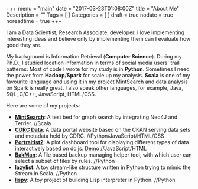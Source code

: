 +++
menu = "main"
date = "2017-03-23T01:08:00Z"
title = "About Me"
Description = ""
Tags = [
]
Categories = [
]
draft = true
nodate = true
noreadtime = true
+++

I am a Data Scientist, Research Associate, developer.
I love implementing interesting ideas and believe only by implementing them can I evaluate how good they are.

My background is Information Retrieval (**Computer Science**).
During my Ph.D., I studied location information in terms of social media users' trail patterns.
Most of code I wrote for my study is in **Python**.
Sometimes I need the power from **Hadoop**/**Spark** for scale up my analysis.
**Scala** is one of my favourite language and using it in my project [MintSearch](https://github.com/spacelis/mintsearch) and data analysis on Spark is really great.
I also speak other languages, for example, Java, SQL, C/C++, JavaScript, HTML/CSS.

Here are some of my projects:

 - [**MintSearch**](https://github.com/spacelis/mintsearch): A test bed for graph search by integrating Neo4J and Terrier. //Scala
 - [**CDRC Data**](https://github.com/ESRC-CDRC/ckan-ckanext-cdrc): A data portal website based on the CKAN serving data sets and metadata held by CDRC. //Python/JavaScript/HTML/CSS
 - [**Portraitist2**](https://github.com/spacelis/portraitist2): A plot dashboard tool for displaying different types of data interactively based on dc.js. [Demo](http://portraitist-dmir.rhcloud.com/) //JavaScript/HTML
 - [**BakMan**](https://github.com/spacelis/bakman): A file based backup managing helper tool, with which user can select a subset of files by rules. //Python
 - [**lazylist**](https://github.com/spacelis/lazylist): A toy stream-like structure written in Python trying to mimic the Stream in Scala. //Python
 - [**lispy**](https://github.com/spacelis/lispy): A toy project of building Lisp interpreter in Python. //Python
